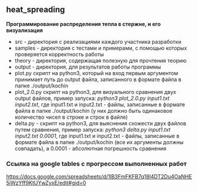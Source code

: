 ## heat_spreading
**Программирование распределения тепла в стержне, и его визуализация**

- src - директория с реализациями каждого участника разработки
- samples - директория с тестами и примерами, с помощью которых проверяется корректность работы
- theory - директория, содержащая полезную для прочтения теорию 
- output - директория, для результатов работы программы
- plot.py скрипт на python3, который на вход первым аргументом принимает путь до output файла, записанного в формате файла в папке ./output/kochin
- plot_2.0.py скрипт на python3, для визуального сравнения двух output файлов, пример запуска: *python3 plot_2.0.py input1.txt input2.txt*, где input1.txt и input2.txt - файлы, записанные в формате файла в папке ./output/kochin (у них должно быть одинаковое количество чисел в строке и строк в файле)
- delta.py - скрипт на python3, для выяснения схожести двух файлов путем сравнения, пример запуска: *python3 delta.py input1.txt input2.txt 0.0001*, где input1.txt и input2.txt - файлы, записанные в формате файла в папке ./output/kochin (все их аргументы должны совпадать), а 0.0001 - абсолютная погрешность сравнения


### Ссылка на google tables с прогрессом выполненных работ
https://docs.google.com/spreadsheets/d/1lB3FmFKFB7q18l4DT2Du4OaNHE5iWzYff9KtUYwZyxE/edit#gid=0
